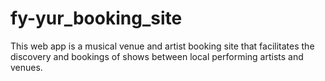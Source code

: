 # fy-yur_booking_site
This web app is a musical venue and artist booking site that facilitates the discovery and bookings of shows between local performing artists and venues.
